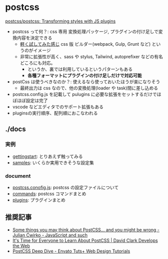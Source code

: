 # postcss

[postcss/postcss: Transforming styles with JS plugins](https://github.com/postcss/postcss)

- postcss って何？: css 専用 変換処理パッケージ, プラグインの付け足しで変換内容を決定できる
  - [軽く試してみた感じ](./gettingstart) css 版 ビルダー(webpack, Gulp, Grunt など) というのがイメージ
  - 非常に拡張性が高く、sass や stylus, Tailwind, autoprefixer などの有名どころにも対応。
    - というか、裏では利用しているというパターンもある
    - **各種フォーマットにプラグインの付け足しだけで対応可能**
- postCss は使うべきなのか？: 使えるなら使っておいたほうが楽になりそう
  - 最終出力は css なので、他の変換処理(loader や task)間に差し込める
- postcss.config.js を記載して pulugins に必要な拡張をセットするだけでほぼほぼ設定は完了
- vscode などエディタでのサポート拡張もある
- pluginsの実行順序、配列順におこなわれる

## ./docs

### 実例

- [gettingstart](./gettingstart): とりあえず触ってみる
- [samples](./samples): いくらか実用できそうな設定集

### document

- [postcss.conofig.js](./docs/postcss.config.js.md): postcss の設定ファイルについて
- [commands](./docs/commands.md): postcss コマンドまとめ
- [plugins](./plugins): プラグインまとめ

## 推奨記事

- [Some things you may think about PostCSS\.\.\. and you might be wrong \- Julian Ćwirko \- JavaScript and such](https://www.julian.io/articles/postcss.html)
- [It's Time for Everyone to Learn About PostCSS \| David Clark Develops the Web](https://davidtheclark.com/its-time-for-everyone-to-learn-about-postcss/)
- [PostCSS Deep Dive \- Envato Tuts\+ Web Design Tutorials](https://webdesign.tutsplus.com/series/postcss-deep-dive--cms-889)
